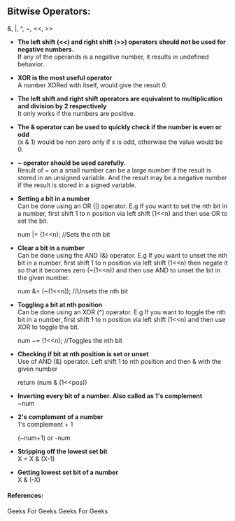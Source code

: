 ## Bitwise Operators:

&, |, ^, ~, <<, >>

* <b>The left shift (<<) and right shift (>>) operators should not be used for negative numbers.</b><br>
   If any of the operands is a negative number, it results in undefined behavior.
   
* <b>XOR is the most useful operator</b><br>
   A number XORed with itself, would give the result 0.
   
* <b>The left shift and right shift operators are equivalent to multiplication and division by 2 respectively</b><br>
   It only works if the numbers are positive.
  
* <b>The & operator can be used to quickly check if the number is even or odd</b><br>
   (x & 1) would be non zero only if x is odd, otherwise the value would be 0.
   
* <b>~ operator should be used carefully.</b><br>
   Result of ~ on a small number can be a large number if the result is stored in an unsigned variable.
   And the result may be a negative number if the result is stored in a signed variable.

* <b>Setting a bit in a number</b><br>
  Can be done using an OR (|) operator.
  E.g If you want to set the nth bit in a number,
  first shift 1 to n position via left shift (1<<n) and then use OR to set the bit.
  
  num |= (1<<n); //Sets the nth bit
  
* <b>Clear a bit in a number</b><br>
  Can be done using the AND (&) operator.
  E.g If you want to unset the nth bit in a number,
  first shift 1 to n position via left shift (1<<n)
  then negate it so that it becomes zero (~(1<<n)) and then use AND to unset the bit 
  in the given number.
  
  num &= (~(1<<n)); //Unsets the nth bit
  
* <b>Toggling a bit at nth position</b><br>
  Can be done using an XOR (^) operator.
  E.g If you want to toggle the nth bit in a number,
  first shift 1 to n position via left shift (1<<n) and then use XOR to toggle the bit.
    
  num ~= (1<<n); //Toggles the nth bit
  
* <b>Checking if bit at nth position is set or unset</b><br>
  Use of AND (&) operator.
  Left shift 1 to nth position and then & with the given number
  
  return (num & (1<<pos))
  
* <b>Inverting every bit of a number. Also called as 1's complement</b><br>
  ~num
  

* <b>2's complement of a number</b><br>
  1's complement + 1
  
  (~num+1) or -num
  
* <b>Stripping off the lowest set bit</b><br>
  X = X & (X-1)
  
* <b>Getting lowest set bit of a number</b><br>
  X & (-X)
    




#### References:<br>
<a hef="https://www.geeksforgeeks.org/bitwise-operators-in-c-cpp/">Geeks For Geeks</a> 
<a hef="https://www.geeksforgeeks.org/bitwise-hacks-for-competitive-programming/">Geeks For Geeks</a> 
